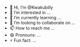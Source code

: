 - 👋 Hi, I’m @Kwakubilly
- 👀 I’m interested in ...
- 🌱 I’m currently learning ...
- 💞️ I’m looking to collaborate on ...
- 📫 How to reach me ...
- 😄 Pronouns: ...
- ⚡ Fun fact: ...

<!---
Kwakubilly/Kwakubilly is a ✨ special ✨ repository because its `README.md` (this file) appears on your GitHub profile.
You can click the Preview link to take a look at your changes.
--->
